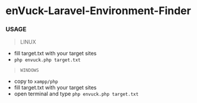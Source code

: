 # enVuck-Laravel-Environment-Finder
### USAGE
> LINUX
- fill target.txt with your target sites
- ```php envuck.php target.txt```

> `WINDOWS`
- copy to `xampp/php`
- fill target.txt with your target sites
- open terminal and type ```php envuck.php target.txt```
